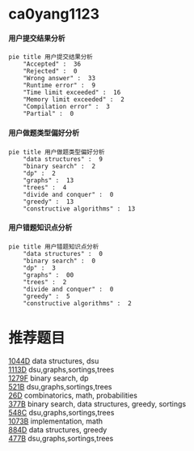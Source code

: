# ca0yang1123

<!-- tabs:start -->



#### **用户提交结果分析**

```mermaid
pie title 用户提交结果分析
    "Accepted" :  36
    "Rejected" :  0
    "Wrong answer" :  33
    "Runtime error" :  9
    "Time limit exceeded" :  16
    "Memory limit exceeded" :  2
    "Compilation error" :  3
    "Partial" :  0
```

#### **用户做题类型偏好分析**

```mermaid
pie title 用户做题类型偏好分析
    "data structures" :  9
    "binary search" :  2
    "dp" :  2
    "graphs" :  13
    "trees" :  4
    "divide and conquer" :  0
    "greedy" :  13
    "constructive algorithms" :  13
```
#### **用户错题知识点分析**

```mermaid
pie title 用户错题知识点分析
    "data structures" :  0
    "binary search" :  0
    "dp" :  3
    "graphs" :  00
    "trees" :  2
    "divide and conquer" :  0
    "greedy" :  5
    "constructive algorithms" :  2
```



<!-- tabs:end -->
# 推荐题目
[1044D](https://codeforces.com/contest/1044/problem/D)		data structures,
                        dsu		  
[1113D](https://codeforces.com/contest/1113/problem/D)		dsu,graphs,sortings,trees		  
[1279F](https://codeforces.com/contest/1279/problem/F)		binary search,
                        dp		  
[521B](https://codeforces.com/contest/521/problem/B)		dsu,graphs,sortings,trees		  
[26D](https://codeforces.com/contest/26/problem/D)		combinatorics,
                        math,
                        probabilities		  
[377B](https://codeforces.com/contest/377/problem/B)		binary search,
                        data structures,
                        greedy,
                        sortings		  
[548C](https://codeforces.com/contest/548/problem/C)		dsu,graphs,sortings,trees		  
[1073B](https://codeforces.com/contest/1073/problem/B)		implementation,
                        math		  
[884D](https://codeforces.com/contest/884/problem/D)		data structures,
                        greedy		  
[477B](https://codeforces.com/contest/477/problem/B)		dsu,graphs,sortings,trees		  
